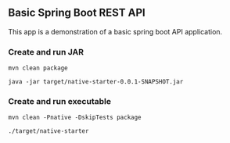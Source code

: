 ## Basic Spring Boot REST API

This app is a demonstration of a basic spring boot API application.  

### Create and run JAR

`mvn clean package`

`java -jar target/native-starter-0.0.1-SNAPSHOT.jar`

### Create and run executable

`mvn clean -Pnative -DskipTests package`

`./target/native-starter`